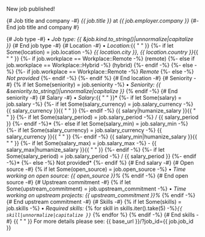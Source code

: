 New job published!

{# Job title and company -#}
*{{ job.title }}* at *{{ job.employer.company }}*
{#- End job title and company #}

{# Job type -#}
• _Job type:_ *{{ &job.kind.to_string()|unnormalize|capitalize }}*
{# End job type -#}
{# Location -#}
• _Location:_{{ " " }}
{%- if let Some(location) = job.location -%}
  *{{ location.city }}, {{ location.country }}*{{ " " }}
  {%- if job.workplace == Workplace::Remote -%}
  (remote)
  {%- else if job.workplace == Workplace::Hybrid -%}
  (hybrid)
  {%- endif -%}
{%- else -%}
  {%- if job.workplace == Workplace::Remote -%}
  *Remote*
  {%- else -%}
  *Not provided*
  {%- endif -%}
{%- endif %}
{# End location -#}
{# Seniority -#}
{% if let Some(seniority) = job.seniority -%}
• _Seniority:_ *{{ &seniority.to_string()|unnormalize|capitalize }}*
{% endif -%}
{# End seniority -#}
{# Salary -#}
• _Salary:_{{ " " }}*
{%- if let Some(salary) = job.salary -%}
  {%- if let Some(salary_currency) = job.salary_currency -%}
    {{ salary_currency }}{{ " " }}
  {%- endif -%}
  {{ salary|humanize_salary }}{{ " " }}
  {%- if let Some(salary_period) = job.salary_period -%}
    / {{ salary_period }}
  {%- endif -%}*
{%- else if let Some(salary_min) = job.salary_min -%}
  {%- if let Some(salary_currency) = job.salary_currency -%}
    {{ salary_currency }}{{ " " }}
  {%- endif -%}
  {{ salary_min|humanize_salary }}{{ " " }}
  {%- if let Some(salary_max) = job.salary_max -%}
    - {{ salary_max|humanize_salary }}{{ " " }}
  {%- endif -%}
  {%- if let Some(salary_period) = job.salary_period -%}
    / {{ salary_period }}
  {%- endif -%}*
{%- else -%}
  Not provided*
{%- endif %}
{# End salary -#}
{# Open source -#}
{% if let Some(open_source) = job.open_source -%}
• _Time working on open source:_ *{{ open_source }}%*
{% endif -%}
{# End open source -#}
{# Upstream commitment -#}
{% if let Some(upstream_commitment) = job.upstream_commitment -%}
• _Time working on upstream projects:_ *{{ upstream_commitment }}%*
{% endif -%}
{# End upstream commitment -#}
{# Skills -#}
{% if let Some(skills) = job.skills -%}
• _Required skills:_ {% for skill in skills.iter().take(5) -%}*` {{ skill|unnormalize|capitalize }} `*  {% endfor %}
{% endif -%}
{# End skills -#}
{{ " " }}
For more details please see: {{ base_url }}/?job_id={{ job.job_id }}
